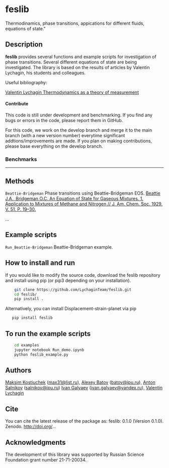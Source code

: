 # feslib
Thermodinamics, phase transitions, appications for different fluids, equations of state."

## Description

**feslib** provides several functions and example scripts for investigation of phase transitions.
Several different equations of state are being investigated.
The library is based on the results of articles by Valentin Lychagin, his students and colleagues.

Useful bibliography:

 [Valentin Lychagin Thermodynamics as a theory of measurement](https://doi.org/10.1016/j.geomphys.2021.104430)



#### Contribute
This code is still under development and benchmarking. If you find any bugs or errors in the code, please report them in GitHub.

For this code, we work on the develop branch and merge it to the main branch (with a new version number) everytime significant addtions/improvements are made. If you plan on making contributions, please base everything on the develop branch.

### Benchmarks
---

## Methods
`Beattie-Bridgeman` Phase transitions using Beattie-Bridgeman EOS.
 [Beattie J.A., Bridgeman O.C. An Equation of State for Gaseous Mixtures. 1. Application to Mixtures of Methane and Nitrogen // J. Am. Chem. Soc. 1929. V. 51. P. 19–30.](https://doi.org/10.1021/ja01376a003)

...

## Example scripts
`Run_Beattie-Bridgeman` Beattie-Bridgeman example.

## How to install and run
If you would like to modify the source code, download the feslib repository and install using pip (or pip3 depending on your installation).
```bash
    git clone https://github.com/LychaginTeam/feslib.git
    cd feslib/
    pip install .
```
Alternatively, you can install Displacement-strain-planet via pip
```bash
   pip install feslib
```

## To run the example scripts
```bash
    cd examples
    jupyter notebook Run_demo.ipynb
    python feslib_example.py
```

## Authors
[Maksim Kostiuchek](https://www.ipu.ru/node/47150) (max31@list.ru),
[Alexey Batov](https://www.ipu.ru/node/82) (batov@ipu.ru),
[Anton Salnikov](https://www.ipu.ru/staff/salnikov) (salnikov@ipu.ru)
[Ivan Galyaev](https://www.ipu.ru/node/49970) (ivan.galyaev@yandex.ru),
[Valentin Lychagin](https://www.ipu.ru/node/457)

## Cite
You can cite the latest release of the package as:
feslib: 0.1.0 (Version 0.1.0). Zenodo. http://doi.org/...

## Acknowledgments
The development of this library was supported by Russian Science Foundation grant number 21-71-20034.

